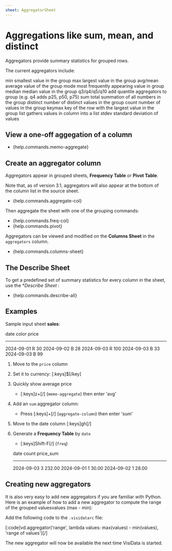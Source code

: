 ```yaml
---
sheet: AggregatorSheet
---
```

# Aggregations like sum, mean, and distinct


Aggregators provide summary statistics for grouped rows.


The current aggregators include:


   min           smallest value in the group
   max           largest value in the group
   avg/mean      average value of the group
   mode          most frequently appearing value in group
   median        median value in the group
   q3/q4/q5/q10  add quantile aggregators to group (e.g. q4 adds p25, p50, p75)
   sum           total summation of all numbers in the group
   distinct      number of distinct values in the group
   count         number of values in the group
   keymax        key of the row with the largest value in the group
   list          gathers values in column into a list
   stdev         standard deviation of values


## View a one-off aggegation of a column

- {help.commands.memo-aggregate} 

## Create an aggregator column

Aggregators appear in grouped sheets,  **Frequency Table** or **Pivot Table**.

Note that, as of version 3.1, aggregators will also appear at the bottom of the column list in the source sheet.

- {help.commands.aggregate-col}

Then aggregate the sheet with one of the grouping commands:

- {help.commands.freq-col}
- {help.commands.pivot}

Aggregators can be viewed and modified on the **Columns Sheet** in the `aggregators` column.

- {help.commands.columns-sheet}

## The Describe Sheet

To get a predefined set of summary statistics for every column in the sheet, use the **Describe Sheet* :

- {help.commands.describe-all}


## Examples


Sample input sheet **sales**:

   date        color  price
   ----------  -----  -----
   2024-09-01  R      30
   2024-09-02  B      28
   2024-09-03  R      100
   2024-09-03  B      33
   2024-09-03  B      99


1. Move to the `price` column
2. Set it to currency: [:keys]$[/key]
3. Quickly show average price
    - [:keys]z+[/] (`memo-aggregate`) then enter 'avg'
4. Add an `sum` aggregator column:
    - Press [:keys]+[/] (`aggregate-column`) then enter 'sum'
5. Move to the date column [:keys]gh[/]
6. Generate a **Frequency Table** by `date`
    - [:keys]Shift-F[/] (`freq`)


   date        count  price_sum
   ----------  -----  ---------
   2024-09-03  3      232.00
   2024-09-01  1      30.00
   2024-09-02  1      28.00


## Creating new aggregators

It is also very easy to add new aggregators if you are familiar with Python. Here is an example of how to add a new aggregator to compute the range of the grouped valuesvalues (max - min):

Add the following code to the `.visidatarc` file:

[:code]vd.aggregator('range', lambda values: max(values) - min(values), 'range of values')[/]


The new aggregator will now be available the next time VisiData is started.
